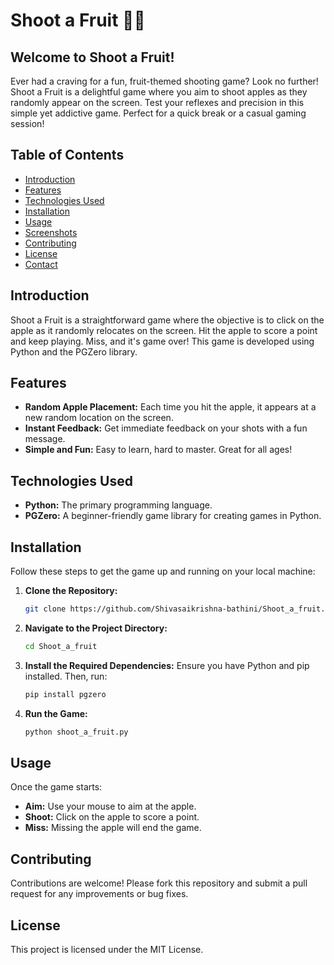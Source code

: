 # Shoot a Fruit 🍎🎯

## Welcome to Shoot a Fruit!
Ever had a craving for a fun, fruit-themed shooting game? Look no further! Shoot a Fruit is a delightful game where you aim to shoot apples as they randomly appear on the screen. Test your reflexes and precision in this simple yet addictive game. Perfect for a quick break or a casual gaming session!

## Table of Contents
- [Introduction](#introduction)
- [Features](#features)
- [Technologies Used](#technologies-used)
- [Installation](#installation)
- [Usage](#usage)
- [Screenshots](#screenshots)
- [Contributing](#contributing)
- [License](#license)
- [Contact](#contact)

## Introduction
Shoot a Fruit is a straightforward game where the objective is to click on the apple as it randomly relocates on the screen. Hit the apple to score a point and keep playing. Miss, and it's game over! This game is developed using Python and the PGZero library.

## Features
- **Random Apple Placement:** Each time you hit the apple, it appears at a new random location on the screen.
- **Instant Feedback:** Get immediate feedback on your shots with a fun message.
- **Simple and Fun:** Easy to learn, hard to master. Great for all ages!

## Technologies Used
- **Python:** The primary programming language.
- **PGZero:** A beginner-friendly game library for creating games in Python.

## Installation
Follow these steps to get the game up and running on your local machine:

1. **Clone the Repository:**
    ```sh
    git clone https://github.com/Shivasaikrishna-bathini/Shoot_a_fruit.git
    ```

2. **Navigate to the Project Directory:**
    ```sh
    cd Shoot_a_fruit
    ```

3. **Install the Required Dependencies:**
    Ensure you have Python and pip installed. Then, run:
    ```sh
    pip install pgzero
    ```

4. **Run the Game:**
    ```sh
    python shoot_a_fruit.py
    ```

## Usage
Once the game starts:
- **Aim:** Use your mouse to aim at the apple.
- **Shoot:** Click on the apple to score a point.
- **Miss:** Missing the apple will end the game.


## Contributing
Contributions are welcome! Please fork this repository and submit a pull request for any improvements or bug fixes.

## License
This project is licensed under the MIT License.


